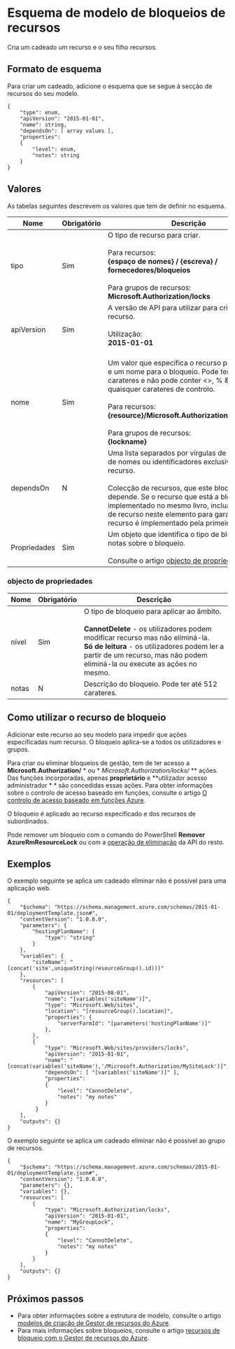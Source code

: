 <properties
   pageTitle="Modelo de Gestor de recursos para bloqueios recurso | Microsoft Azure"
   description="Mostra o esquema do Gestor de recursos para implementar bloqueios de recursos através de um modelo."
   services="azure-resource-manager"
   documentationCenter="na"
   authors="tfitzmac"
   manager="timlt"
   editor=""/>

<tags
   ms.service="azure-resource-manager"
   ms.devlang="na"
   ms.topic="article"
   ms.tgt_pltfrm="na"
   ms.workload="na"
   ms.date="10/03/2016"
   ms.author="tomfitz"/>

# <a name="resource-locks-template-schema"></a>Esquema de modelo de bloqueios de recursos

Cria um cadeado um recurso e o seu filho recursos.

## <a name="schema-format"></a>Formato de esquema

Para criar um cadeado, adicione o esquema que se segue à secção de recursos do seu modelo.
    
    {
        "type": enum,
        "apiVersion": "2015-01-01",
        "name": string,
        "dependsOn": [ array values ],
        "properties":
        {
            "level": enum,
            "notes": string
        }
    }



## <a name="values"></a>Valores

As tabelas seguintes descrevem os valores que tem de definir no esquema.

| Nome | Obrigatório | Descrição |
| ---- | -------- | ----------- |
| tipo | Sim | O tipo de recurso para criar.<br /><br />Para recursos:<br />**{espaço de nomes} / {escreva} / fornecedores/bloqueios**<br /><br/>Para grupos de recursos:<br />**Microsoft.Authorization/locks** |
| apiVersion | Sim | A versão de API para utilizar para criar o recurso.<br /><br />Utilização:<br />**2015-01-01**<br /><br /> |
| nome | Sim | Um valor que especifica o recurso para bloquear e um nome para o bloqueio. Pode ter até 64 carateres e não pode conter <>, % &,?, ou quaisquer carateres de controlo.<br /><br />Para recursos:<br />**{resource}/Microsoft.Authorization/{lockname}**<br /><br />Para grupos de recursos:<br />**{lockname}** |
| dependsOn | N | Uma lista separados por vírgulas de um recurso de nomes ou identificadores exclusivos do recurso.<br /><br />Colecção de recursos, que este bloqueio depende. Se o recurso que está a bloquear for implementado no mesmo livro, inclua esse nome de recurso neste elemento para garantir que o recurso é implementado pela primeira vez. | 
| Propriedades | Sim | Um objeto que identifica o tipo de bloqueio e notas sobre o bloqueio.<br /><br />Consulte o artigo [objecto de propriedades](#properties-object). |  

### <a name="properties-object"></a>objecto de propriedades

| Nome | Obrigatório | Descrição |
| ---- | -------- | ----------- |
| nível   | Sim | O tipo de bloqueio para aplicar ao âmbito.<br /><br />**CannotDelete** - os utilizadores podem modificar recurso mas não eliminá-la.<br />**Só de leitura** - os utilizadores podem ler a partir de um recurso, mas não podem eliminá-la ou execute as ações no mesmo. |
| notas   | N | Descrição do bloqueio. Pode ter até 512 carateres. |


## <a name="how-to-use-the-lock-resource"></a>Como utilizar o recurso de bloqueio

Adicionar este recurso ao seu modelo para impedir que ações especificadas num recurso. O bloqueio aplica-se a todos os utilizadores e grupos.

Para criar ou eliminar bloqueios de gestão, tem de ter acesso a **Microsoft.Authorization/** * ou * *Microsoft.Authorization/locks/* ** ações. Das funções incorporadas, apenas **proprietário** e **utilizador acesso administrador * * são concedidas essas ações. Para obter informações sobre o controlo de acesso baseado em funções, consulte o artigo [O controlo de acesso baseado em funções Azure](./active-directory/role-based-access-control-configure.md).

O bloqueio é aplicado ao recurso especificado e dos recursos de subordinados.

Pode remover um bloqueio com o comando do PowerShell **Remover AzureRmResourceLock** ou com a [operação de eliminação](https://msdn.microsoft.com/library/azure/mt204562.aspx) da API do resto.

## <a name="examples"></a>Exemplos

O exemplo seguinte se aplica um cadeado eliminar não é possível para uma aplicação web.

    {
        "$schema": "https://schema.management.azure.com/schemas/2015-01-01/deploymentTemplate.json#",
        "contentVersion": "1.0.0.0",
        "parameters": {
            "hostingPlanName": {
                "type": "string"
            }
        },
        "variables": {
            "siteName": "[concat('site',uniqueString(resourceGroup().id))]"
        },
        "resources": [
            {
                "apiVersion": "2015-08-01",
                "name": "[variables('siteName')]",
                "type": "Microsoft.Web/sites",
                "location": "[resourceGroup().location]",
                "properties": {
                    "serverFarmId": "[parameters('hostingPlanName')]"
                },
            },
            {
                "type": "Microsoft.Web/sites/providers/locks",
                "apiVersion": "2015-01-01",
                "name": "[concat(variables('siteName'),'/Microsoft.Authorization/MySiteLock')]",
                "dependsOn": [ "[variables('siteName')]" ],
                "properties":
                {
                    "level": "CannotDelete",
                    "notes": "my notes"
                }
             }
        ],
        "outputs": {}
    }

O exemplo seguinte se aplica um cadeado eliminar não é possível ao grupo de recursos.

    {
        "$schema": "https://schema.management.azure.com/schemas/2015-01-01/deploymentTemplate.json#",
        "contentVersion": "1.0.0.0",
        "parameters": {},
        "variables": {},
        "resources": [
            {
                "type": "Microsoft.Authorization/locks",
                "apiVersion": "2015-01-01",
                "name": "MyGroupLock",
                "properties":
                {
                    "level": "CannotDelete",
                    "notes": "my notes"
                }
            }
        ],
        "outputs": {}
    }

## <a name="next-steps"></a>Próximos passos

- Para obter informações sobre a estrutura de modelo, consulte o artigo [modelos de criação de Gestor de recursos do Azure](resource-group-authoring-templates.md).
- Para mais informações sobre bloqueios, consulte o artigo [recursos de bloqueio com o Gestor de recursos do Azure](resource-group-lock-resources.md).
